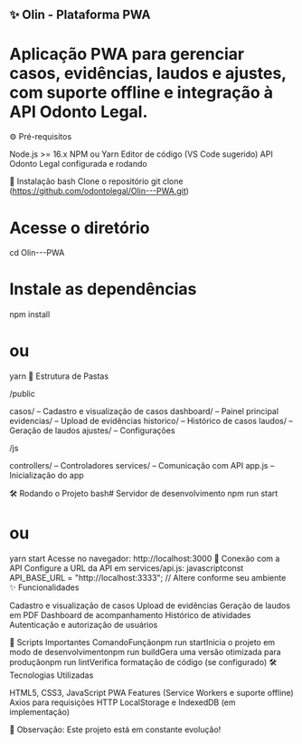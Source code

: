 ## ✨ Olin - Plataforma PWA
# Aplicação PWA para gerenciar casos, evidências, laudos e ajustes, com suporte offline e integração à API Odonto Legal.
⚙️ Pré-requisitos

Node.js >= 16.x
NPM ou Yarn
Editor de código (VS Code sugerido)
API Odonto Legal configurada e rodando

🚀 Instalação
bash Clone o repositório
git clone (https://github.com/odontolegal/Olin---PWA.git)

# Acesse o diretório
cd Olin---PWA

# Instale as dependências
npm install
# ou
yarn
📂 Estrutura de Pastas

/public

casos/ – Cadastro e visualização de casos
dashboard/ – Painel principal
evidencias/ – Upload de evidências
historico/ – Histórico de casos
laudos/ – Geração de laudos
ajustes/ – Configurações


/js

controllers/ – Controladores
services/ – Comunicação com API
app.js – Inicialização do app



🛠️ Rodando o Projeto
bash# Servidor de desenvolvimento
npm run start
# ou
yarn start
Acesse no navegador: http://localhost:3000
🔗 Conexão com a API
Configure a URL da API em services/api.js:
javascriptconst API_BASE_URL = "http://localhost:3333"; // Altere conforme seu ambiente
✨ Funcionalidades

Cadastro e visualização de casos
Upload de evidências
Geração de laudos em PDF
Dashboard de acompanhamento
Histórico de atividades
Autenticação e autorização de usuários

📜 Scripts Importantes
ComandoFunçãonpm run startInicia o projeto em modo de desenvolvimentonpm run buildGera uma versão otimizada para produçãonpm run lintVerifica formatação de código (se configurado)
🛠️ Tecnologias Utilizadas

HTML5, CSS3, JavaScript
PWA Features (Service Workers e suporte offline)
Axios para requisições HTTP
LocalStorage e IndexedDB (em implementação)


📢 Observação: Este projeto está em constante evolução!
